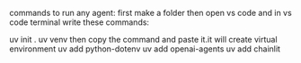 commands to run any agent:
first make a folder then open vs code and in vs code terminal write these commands:

uv init .
uv venv
then copy the command and paste it.it will create virtual environment
uv add python-dotenv
uv add openai-agents
uv add chainlit
